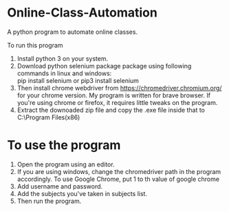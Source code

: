 # Online-Class-Automation
A python program to automate online classes.

To run this program
1. Install python 3 on your system. 
2. Download python selenium package package using following commands in linux and windows: <br />
   pip install selenium or pip3 install selenium
3. Then install chrome webdriver from https://chromedriver.chromium.org/ for your chrome version. My program is written for brave browser. If you're using chrome or firefox, it requires little tweaks on the program.
4. Extract the downoaded zip file and copy the .exe file inside that to C:\Program Files(x86)

# To use the program
1. Open the program using an editor. <br />
2. If you are using windows, change the chromedriver path in the program accordingly. To use Google Chrome, put 1 to th value of google chrome<br />
3. Add username and password. <br />
4. Add the subjects you've taken in subjects list. <br />
5. Then run the program.
